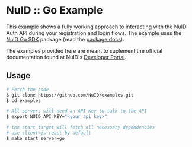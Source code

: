 # NuID :: Go Example

This example shows a fully working approach to interacting with the NuID Auth
API during your registration and login flows. The example uses the [NuID Go
SDK](https://github.com/NuID/sdk-go) package (read the [package
docs](https://pkg.go.dev/github.com/NuID/sdk-go)).

The examples provided here are meant to suplement the official
documentation found at NuID's [Developer Portal](https://portal.nuid.io).

## Usage

``` bash
# Fetch the code
$ git clone https://github.com/NuID/examples.git
$ cd examples

# All servers will need an API Key to talk to the API
$ export NUID_API_KEY="<your api key>"

# the start target will fetch all necessary dependencies
# use client=js-react by default
$ make start server=go
```
